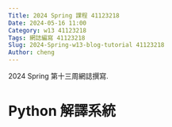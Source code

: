 ```yaml
---
Title: 2024 Spring 課程 41123218
Date: 2024-05-16 11:00
Category: w13 41123218
Tags: 網誌編寫 41123218
Slug: 2024-Spring-w13-blog-tutorial 41123218
Author: cheng
---
```


2024 Spring 第十三周網誌撰寫.

<!-- PELICAN_END_SUMMARY -->

# Python 解譯系統